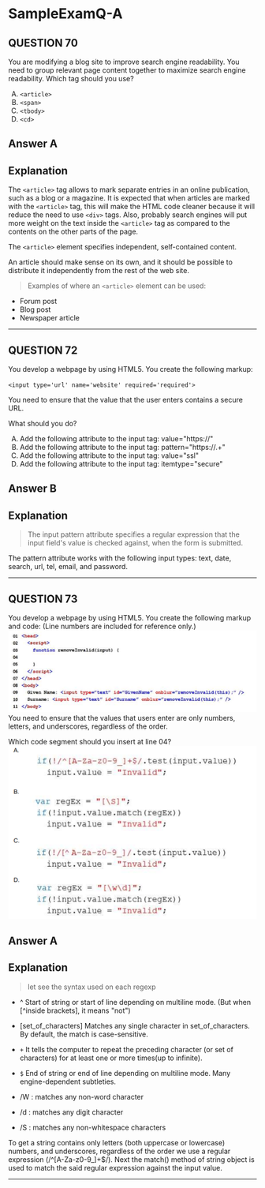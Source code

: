 <style type="text/css">
    ol { list-style-type: upper-alpha; }
</style>
# SampleExamQ-A

## QUESTION 70
You are modifying a blog site to improve search engine readability.
You need to group relevant page content together to maximize search engine readability.
Which tag should you use?
1. `<article>`
2. `<span>`
3. `<tbody>`
4. `<cd>`
## Answer A
## Explanation
   The `<article>` tag allows to mark separate entries in an online publication, such as a blog or a magazine. It is expected that when articles are marked with the `<article>` tag, this will make the HTML code cleaner because it will reduce the need to use `<div>` tags. Also, probably search engines will put more weight on the text inside the `<article>` tag as compared to the contents on the other parts of the page.
  
  The `<article>` element specifies independent, self-contained content.

An article should make sense on its own, and it should be possible to distribute it independently from the rest of the web site.

> Examples of where an `<article>` element can be used:

* Forum post
* Blog post
* Newspaper article
___

## QUESTION 72
You develop a webpage by using HTML5. You create the following markup:

`<input type='url' name='website' required='required'>` 

You need to ensure that the value that the user enters contains a secure URL.

What should you do?
1. Add the following attribute to the input tag: value="https://"
2. Add the following attribute to the input tag: pattern="https://.+"
3. Add the following attribute to the input tag: value="ssl"
4. Add the following attribute to the input tag: itemtype="secure"
## Answer B
## Explanation
>The input pattern attribute specifies a regular expression that the input field's value is checked against, when the form is submitted.

The pattern attribute works with the following input types: text, date, search, url, tel, email, and password.
___
## QUESTION 73
You develop a webpage by using HTML5. You create the following markup and code: (Line numbers are included for reference only.)
![sample code](./img/73.png)
You need to ensure that the values that users enter are only numbers, letters, and underscores, regardless of the order.

Which code segment should you insert at line 04?
![choices](./img/73c.png)
## Answer A
## Explanation
>let see the syntax used on each regexp

* ^ Start of string or start of line depending on multiline mode. (But when [^inside brackets], it means "not")

* [set_of_characters] Matches any single character in set_of_characters. By default, the match is case-sensitive.

* `+` It tells the computer to repeat the preceding character (or set of characters) for at least one or more times(up to infinite).

* `$`	End of string or end of line depending on multiline mode. Many engine-dependent subtleties.

* /W : matches any non-word character

* /d : matches any digit character
* /S : matches any non-whitespace characters

To get a string contains only letters (both uppercase or lowercase)  numbers, and underscores, regardless of the order we use a regular expression  (/^[A-Za-z0-9_]+$/).
 Next the match() method of string object is used to match the said regular expression against the input value.
 ___

  